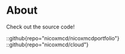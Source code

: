 # About
Check out the source code!

::github{repo="nicoxmcd/nicoxmcdportfolio"}
::github{repo="nicoxmcd/cloud"}
